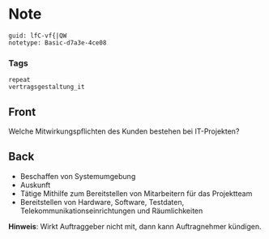 # Note
```
guid: lfC-vf{|QW
notetype: Basic-d7a3e-4ce08
```

### Tags
```
repeat
vertragsgestaltung_it
```

## Front
Welche Mitwirkungspflichten des Kunden bestehen bei IT-Projekten?

## Back
<ul>
  <li>Beschaffen von Systemumgebung
  <li>Auskunft
  <li>Tätige Mithilfe zum Bereitstellen von Mitarbeitern für das
  Projektteam
  <li>Bereitstellen von Hardware, Software, Testdaten,
  Telekommunikationseinrichtungen und Räumlichkeiten
</ul><b>Hinweis</b>: Wirkt Auftraggeber nicht mit, dann kann
Auftragnehmer kündigen.
